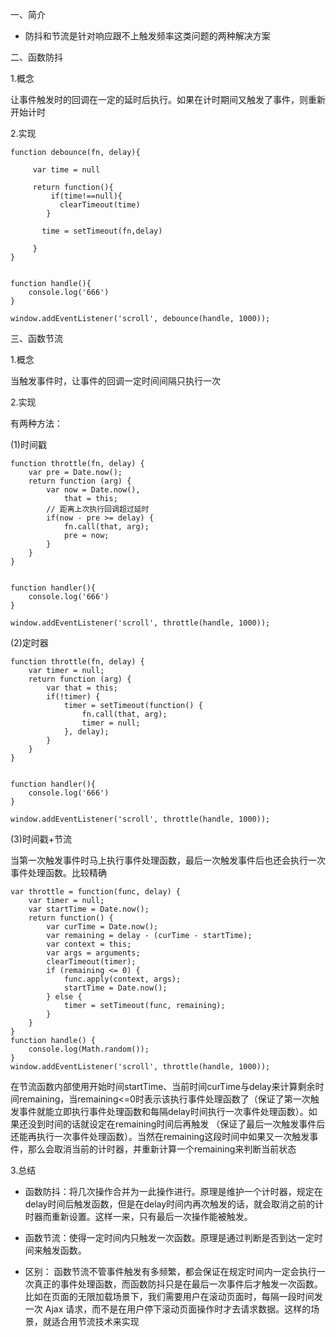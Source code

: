 一、简介

* 防抖和节流是针对响应跟不上触发频率这类问题的两种解决方案

二、函数防抖

1.概念

让事件触发时的回调在一定的延时后执行。如果在计时期间又触发了事件，则重新开始计时

2.实现

	function debounce(fn, delay){
	  
	     var time = null
	
	     return function(){
	         if(time!==null){
	           clearTimeout(time)
	        }
	        
	       time = setTimeout(fn,delay)
	        
	     }
	}

	
	function handle(){
	    console.log('666')
	}

	window.addEventListener('scroll', debounce(handle, 1000));

三、函数节流

1.概念

当触发事件时，让事件的回调一定时间间隔只执行一次

2.实现

有两种方法：

(1)时间戳

	function throttle(fn, delay) {
	    var pre = Date.now();
	    return function (arg) {
	        var now = Date.now(),
	            that = this;
	        // 距离上次执行回调超过延时
	        if(now - pre >= delay) {
	            fn.call(that, arg);
	            pre = now;
	        }
	    }
	}


	function handler(){
	    console.log('666')
	}

	window.addEventListener('scroll', throttle(handle, 1000));


(2)定时器

	function throttle(fn, delay) {
	    var timer = null;
	    return function (arg) {
	        var that = this;
	        if(!timer) {
	            timer = setTimeout(function() {
	                fn.call(that, arg);
	                timer = null;
	            }, delay);
	        }
	    }
	}


	function handler(){
	    console.log('666')
	}

	window.addEventListener('scroll', throttle(handle, 1000));


(3)时间戳+节流

当第一次触发事件时马上执行事件处理函数，最后一次触发事件后也还会执行一次事件处理函数。比较精确

	var throttle = function(func, delay) {     
	    var timer = null;     
	    var startTime = Date.now();     
	    return function() {             
	        var curTime = Date.now();             
	        var remaining = delay - (curTime - startTime);             
	        var context = this;             
	        var args = arguments;             
	        clearTimeout(timer);              
	        if (remaining <= 0) {                    
	            func.apply(context, args);                    
	            startTime = Date.now();              
	        } else {                    
	            timer = setTimeout(func, remaining);              
	        }      
	    }
	}
	function handle() {      
	    console.log(Math.random());
	} 
	window.addEventListener('scroll', throttle(handle, 1000));

在节流函数内部使用开始时间startTime、当前时间curTime与delay来计算剩余时间remaining，当remaining<=0时表示该执行事件处理函数了（保证了第一次触发事件就能立即执行事件处理函数和每隔delay时间执行一次事件处理函数）。如果还没到时间的话就设定在remaining时间后再触发 （保证了最后一次触发事件后还能再执行一次事件处理函数）。当然在remaining这段时间中如果又一次触发事件，那么会取消当前的计时器，并重新计算一个remaining来判断当前状态

3.总结

* 函数防抖：将几次操作合并为一此操作进行。原理是维护一个计时器，规定在delay时间后触发函数，但是在delay时间内再次触发的话，就会取消之前的计时器而重新设置。这样一来，只有最后一次操作能被触发。

* 函数节流：使得一定时间内只触发一次函数。原理是通过判断是否到达一定时间来触发函数。

* 区别： 函数节流不管事件触发有多频繁，都会保证在规定时间内一定会执行一次真正的事件处理函数，而函数防抖只是在最后一次事件后才触发一次函数。 比如在页面的无限加载场景下，我们需要用户在滚动页面时，每隔一段时间发一次 Ajax 请求，而不是在用户停下滚动页面操作时才去请求数据。这样的场景，就适合用节流技术来实现